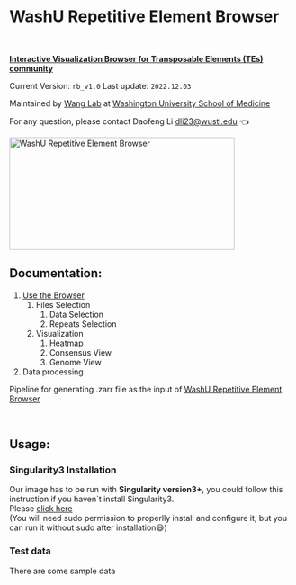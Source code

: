 # WashU Repetitive Element Browser
<br/>

**[Interactive Visualization Browser for Transposable Elements (TEs) community](https://repeatbrowser.org/)**
<br/>

Current Version: `rb_v1.0` Last update: `2022.12.03`

Maintained by [Wang Lab](https://wang.wustl.edu/) at [Washington University School of Medicine](https://medicine.wustl.edu/)

For any question, please contact Daofeng Li dli23@wustl.edu :point_left:

<img src="https://wangftp.wustl.edu/~scheng/repeat_browser/Repeat%20Browser(1).png" width="400" height="200" alt="WashU Repetitive Element Browser"/>

<br />

## Documentation:
1. [Use the Browser](Documentation/Use_the_Browser.md)
    1. Files Selection
        1. Data Selection
        2. Repeats Selection
    2. Visualization
        1. Heatmap
        2. Consensus View
        3. Genome View
2. Data processing





Pipeline for generating .zarr file as the input of [WashU Repetitive Element Browser](https://repeatbrowser.org/)

<br />

## Usage:
### Singularity3 Installation
Our image has to be run with **Singularity version3+**, you could follow this instruction if you haven`t install Singularity3. <br/>Please [click here](https://github.com/sylabs/singularity/blob/main/INSTALL.md)<br/>(You will need sudo permission to properlly install and configure it, but you can run it without sudo after installation:smiley:)

### Test data
There are some sample data
























